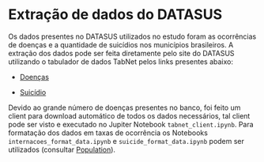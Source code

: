 # Extração de dados do DATASUS

Os dados presentes no DATASUS utilizados no estudo foram as ocorrências de doenças e a quantidade de suicídios nos municípios brasileiros. A extração dos dados pode ser feita diretamente pelo site do DATASUS utilizando o tabulador de dados TabNet pelos links presentes abaixo:

- [Doenças](http://tabnet.datasus.gov.br/cgi/tabcgi.exe?sih/cnv/nrbr.def)

- [Suicídio](http://tabnet.datasus.gov.br/cgi/tabcgi.exe?sim/cnv/obt10br.def)

Devido ao grande número de doenças presentes no banco, foi feito um client para download automático de todos os dados necessários, tal client pode ser visto e executado no Jupiter Notebook `tabnet_client.ipynb`. Para formatação dos dados em taxas de ocorrência os Notebooks `internacoes_format_data.ipynb` e `suicide_format_data.ipynb` podem ser utilizados (consultar [Population](https://github.com/pypas/suicities-datasus/tree/master/CSV)).